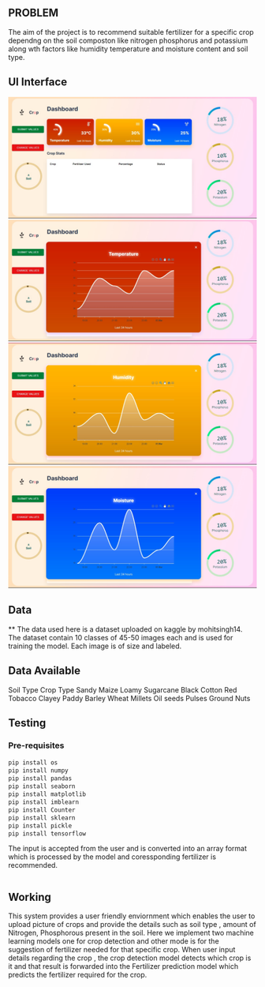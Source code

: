 ## PROBLEM 
The aim of the project is to recommend suitable fertilizer for a specific crop dependng on the soil composton like nitrogen phosphorus and potassium along wth factors like humidity temperature and moisture content and soil type.

## UI Interface

![Ui](/assets/images/ui.jpg)
![temperature](/assets/images/temp.jpg)
![Humdty](/assets/images/hum.jpg)
![Mosture](/assets/images/moist.jpg)


## Data
**
The data used here is a dataset uploaded on kaggle by mohitsingh14. The dataset contain 10 classes of 45-50 images each and is used for training the model. Each image is of size and labeled.


## Data Available

Soil Type	Crop Type
Sandy	    Maize
Loamy	    Sugarcane
Black   	Cotton
Red	        Tobacco
Clayey	    Paddy
	        Barley
	        Wheat
	        Millets
	        Oil seeds
	        Pulses
	        Ground Nuts


## Testing

### Pre-requisites
```
pip install os
pip install numpy
pip install pandas
pip install seaborn
pip install matplotlib
pip install imblearn
pip install Counter
pip install sklearn
pip install pickle
pip install tensorflow
```


The input is accepted from the user and is converted into an array format which is processed by the model and coressponding fertilizer is recommended.
```

```

## Working

This system provides a user friendly enviornment which enables the user to upload picture of crops and provide the details such as soil type , amount of Nitrogen, Phosphorous present in the soil. Here we implement two machine learning models one for crop detection and other mode is for the suggestion of fertilizer needed for that specific crop. When user input details regarding the crop , the crop detection model detects which crop is it and that result is forwarded into the Fertilizer prediction model which predicts the fertilizer required for the crop.



